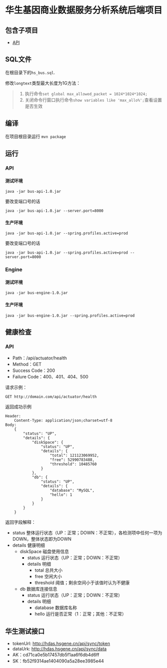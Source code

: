 # 华生基因商业数据服务分析系统后端项目

## 包含子项目

* [API](./bus-api)

## SQL文件

在根目录下的`hs_bus.sql`.

修改`longtext`类型最大长度为1G方法：
> 1. 执行命令`set global max_allowed_packet = 1024*1024*1024;`
> 2. 关闭命令行窗口执行命令`show variables like 'max_allo%';`查看设置是否生效

## 编译

在项目根目录运行 `mvn package`

## 运行

### API

#### 测试环境

    java -jar bus-api-1.0.jar

要改变端口号的话

    java -jar bus-api-1.0.jar --server.port=8000 

#### 生产环境

    java -jar bus-api-1.0.jar --spring.profiles.active=prod

要改变端口号的话

    java -jar bus-api-1.0.jar --spring.profiles.active=prod --server.port=8000

### Engine


#### 测试环境

    java -jar bus-engine-1.0.jar 

#### 生产环境

    java -jar bus-engine-1.0.jar --spring.profiles.active=prod


## 健康检查

### API

- Path：/api/actuator/health
- Method：GET
- Success Code：200
- Failure Code：400、401、404、500

请求示例：

```
GET http://domain.com/api/actuator/health
```

返回成功示例   

```
Header: 
	Content-Type: application/json;charset=utf-8
Body:
	{
        "status": "UP",
        "details": {
            "diskSpace": {
                "status": "UP",
                "details": {
                    "total": 121123069952,
                    "free": 52990783488,
                    "threshold": 10485760
                }
            },
            "db": {
                "status": "UP",
                "details": {
                    "database": "MySQL",
                    "hello": 1
                }
            }
        }
    }
```

返回字段解释：

- status 整体运行状态（UP：正常；DOWN：不正常），各检测项中任何一项为DOWN，整体状态即为DOWN
- details 健康明细
  - diskSpace 磁盘使用信息
    - status 运行状态（UP：正常；DOWN：不正常）
    - details 明细
      - total 总共大小
      - free 空闲大小
      - threshold 阈值；剩余空间小于该值时认为不健康
  - db 数据库连接信息
    - status 运行状态（UP：正常；DOWN：不正常）
    - details 明细
      - database 数据库名称
      - hello 运行是否正常（1：正常；其他：不正常）

## 华生测试接口

* tokenUrl: http://hdas.hsgene.cn/api/sync/token
* dataUrk: http://hdas.hsgene.cn/api/sync/data
* AK：cd71ca0e5b17457db5f1aa6f6db4d6ff
* SK：fb52f9314ae1404090a5a28ee3985e44

